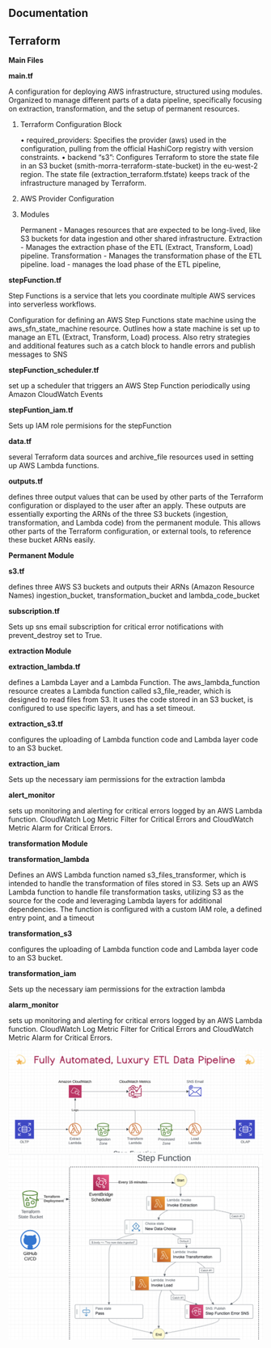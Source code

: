 ## Documentation

## Terraform 

__**Main Files**__

**main.tf** 

A configuration for deploying AWS infrastructure, structured using modules.  Organized to manage different parts of a data pipeline, specifically focusing on extraction, transformation, and the setup of permanent resources. 

1. Terraform Configuration Block

	•	required_providers: Specifies the provider (aws) used in the configuration, pulling from the official HashiCorp registry with version constraints.
	•	backend “s3”: Configures Terraform to store the state file in an S3 bucket (smith-morra-terraform-state-bucket) in the eu-west-2 region. The state file (extraction_terraform.tfstate) keeps track of the infrastructure managed by Terraform. 

2. AWS Provider Configuration

3. Modules

    Permanent -  Manages resources that are expected to be long-lived, like S3 buckets for data ingestion and other shared infrastructure.
    Extraction - Manages the extraction phase of the ETL (Extract, Transform, Load) pipeline.
    Transformation - Manages the transformation phase of the ETL pipeline.
    load - manages the load phase of the ETL pipeline,

 **stepFunction.tf**

Step Functions is a service that lets you coordinate multiple AWS services into serverless workflows.

Configuration for defining an AWS Step Functions state machine using the aws_sfn_state_machine resource.  Outlines how a state machine is set up to manage an ETL (Extract, Transform, Load) process. Also retry strategies and additional features such as a catch block to handle errors and publish messages to SNS

**stepFunction_scheduler.tf**

set up a scheduler that triggers an AWS Step Function periodically using Amazon CloudWatch Events 

**stepFuntion_iam.tf**

Sets up IAM role permisions for the stepFunction

**data.tf**

several Terraform data sources and archive_file resources used in setting up AWS Lambda functions.

**outputs.tf**

defines three output values that  can be used by other parts of the Terraform configuration or displayed to the user after an apply.  These outputs are essentially exporting the ARNs of the three S3 buckets (ingestion, transformation, and Lambda code) from the permanent module. This allows other parts of the Terraform configuration, or external tools, to reference these bucket ARNs easily. 


__**Permanent Module**__

 **s3.tf** 

  defines three AWS S3 buckets and outputs their ARNs (Amazon Resource Names)  ingestion_bucket, transformation_bucket and lambda_code_bucket

 **subscription.tf** 

  Sets up sns email subscription for critical error notifications with prevent_destroy set to True.

 __**extraction Module**__

**extraction_lambda.tf** 

 defines a Lambda Layer and a Lambda Function. The aws_lambda_function resource creates a Lambda function called s3_file_reader, which is designed to read files from S3. It uses the code stored in an S3 bucket, is configured to use specific layers, and has a set timeout.

**extraction_s3.tf**  

configures the uploading of Lambda function code and Lambda layer code to an S3 bucket.

**extraction_iam** 

 Sets up the necessary iam permissions for the extraction lambda

**alert_monitor** 

sets up monitoring and alerting for critical errors logged by an AWS Lambda function. CloudWatch Log Metric Filter for Critical Errors and CloudWatch Metric Alarm for Critical Errors.

__**transformation Module**__

**transformation_lambda** 

Defines an AWS Lambda function named s3_files_transformer, which is intended to handle the transformation of files stored in S3.  Sets up an AWS Lambda function to handle file transformation tasks, utilizing S3 as the source for the code and leveraging Lambda layers for additional dependencies. The function is configured with a custom IAM role, a defined entry point, and a timeout 

**transformation_s3**  

configures the uploading of Lambda function code and Lambda layer code to an S3 bucket.

**transformation_iam** 

Sets up the necessary iam permissions for the extraction lambda

**alarm_monitor** 

sets up monitoring and alerting for critical errors logged by an AWS Lambda function. CloudWatch Log Metric Filter for Critical Errors and CloudWatch Metric Alarm for Critical Errors.


![img](./ETLPipeline.png)
![img](./step_function.png)

